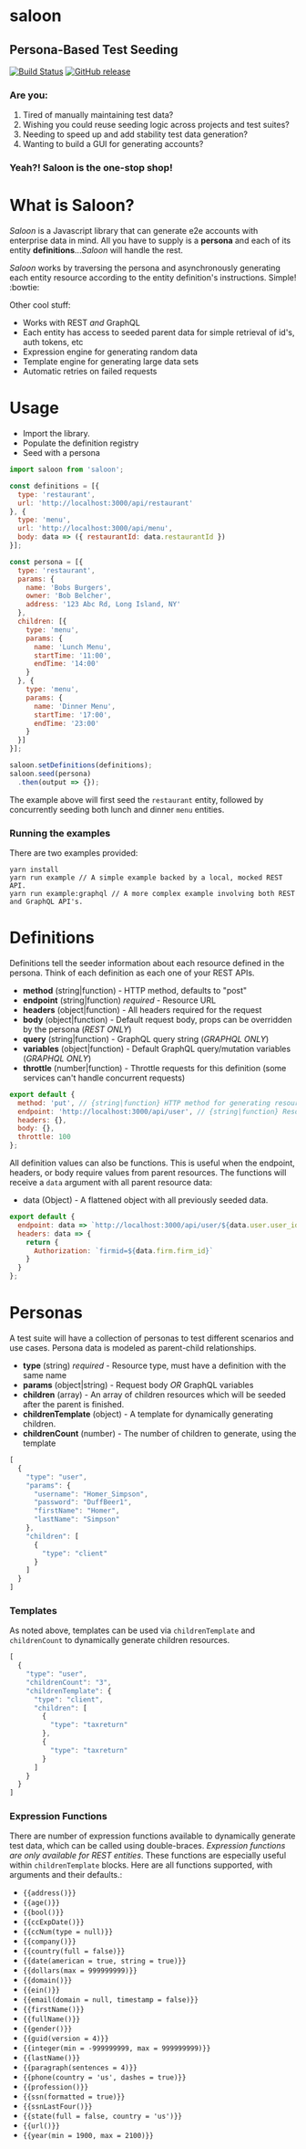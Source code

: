 # saloon
## Persona-Based Test Seeding
[![Build Status](https://travis-ci.org/intuit/saloon.svg?branch=master)](https://travis-ci.org/intuit/saloon) [![GitHub release](https://img.shields.io/github/release/intuit/saloon.svg)](https://github.com/intuit/saloon/releases)

### Are you:
1. Tired of manually maintaining test data?
2. Wishing you could reuse seeding logic across projects and test suites?
3. Needing to speed up and add stability test data generation?
4. Wanting to build a GUI for generating accounts?

### Yeah?! Saloon is the one-stop shop!


# What is Saloon?
_Saloon_ is a Javascript library that can generate e2e accounts with enterprise data in mind. All you have to supply is a __persona__ and each of its entity __definitions__..._Saloon_ will handle the rest.

_Saloon_ works by traversing the persona and asynchronously generating each entity resource according to the entity definition's instructions. Simple! :bowtie:

Other cool stuff:
- Works with REST _and_ GraphQL
- Each entity has access to seeded parent data for simple retrieval of id's, auth tokens, etc
- Expression engine for generating random data
- Template engine for generating large data sets
- Automatic retries on failed requests

# Usage
- Import the library.
- Populate the definition registry
- Seed with a persona

```javascript
import saloon from 'saloon';

const definitions = [{
  type: 'restaurant',
  url: 'http://localhost:3000/api/restaurant'
}, {
  type: 'menu',
  url: 'http://localhost:3000/api/menu',
  body: data => ({ restaurantId: data.restaurantId })
}];

const persona = [{
  type: 'restaurant',
  params: {
    name: 'Bobs Burgers',
    owner: 'Bob Belcher',
    address: '123 Abc Rd, Long Island, NY'
  },
  children: [{
    type: 'menu',
    params: {
      name: 'Lunch Menu',
      startTime: '11:00',
      endTime: '14:00'
    }
  }, {
    type: 'menu',
    params: {
      name: 'Dinner Menu',
      startTime: '17:00',
      endTime: '23:00'
    }
  }]
}];

saloon.setDefinitions(definitions);
saloon.seed(persona)
  .then(output => {});
```
The example above will first seed the `restaurant` entity, followed by concurrently seeding both lunch and dinner `menu` entities.

### Running the examples
There are two examples provided:
```
yarn install
yarn run example // A simple example backed by a local, mocked REST API.
yarn run example:graphql // A more complex example involving both REST and GraphQL API's.
```


# Definitions
Definitions tell the seeder information about each resource defined in the persona. Think of each definition as each one of your REST APIs.
- **method** (string|function) - HTTP method, defaults to "post"
- **endpoint** (string|function) _required_ - Resource URL
- **headers** (object|function) - All headers required for the request
- **body** (object|function) - Default request body, props can be overridden by the persona (_REST ONLY_)
- **query** (string|function) - GraphQL query string (_GRAPHQL ONLY_)
- **variables** (object|function) - Default GraphQL query/mutation variables (_GRAPHQL ONLY_)
- **throttle** (number|function) - Throttle requests for this definition (some services can't handle concurrent requests)
```javascript
export default {
  method: 'put', // {string|function} HTTP method for generating resource, defaults to "post".
  endpoint: 'http://localhost:3000/api/user', // {string|function} Resource API endpoint.
  headers: {},
  body: {},
  throttle: 100
};
```
All definition values can also be functions. This is useful when the endpoint, headers, or body require values from parent resources. The functions will receive a `data` argument with all parent resource data:
- data (Object) - A flattened object with all previously seeded data.
```javascript
export default {
  endpoint: data => `http://localhost:3000/api/user/${data.user.user_id}/return`,
  headers: data => {
    return {
      Authorization: `firmid=${data.firm.firm_id}`
    }
  }
};
```

# Personas
A test suite will have a collection of personas to test different scenarios and use cases. Persona data is modeled as parent-child relationships.
- **type** (string) _required_ - Resource type, must have a definition with the same name
- **params** (object|string) - Request body _OR_ GraphQL variables
- **children** (array) - An array of children resources which will be seeded after the parent is finished.
- **childrenTemplate** (object) - A template for dynamically generating children.
- **childrenCount** (number) - The number of children to generate, using the template

```javascript
[
  {
    "type": "user",
    "params": {
      "username": "Homer_Simpson",
      "password": "DuffBeer1",
      "firstName": "Homer",
      "lastName": "Simpson"
    },
    "children": [
      {
        "type": "client"
      }
    ]
  }
]
```

### Templates
As noted above, templates can be used via `childrenTemplate` and `childrenCount` to dynamically generate children resources.
```javascript
[
  {
    "type": "user",
    "childrenCount": "3",
    "childrenTemplate": {
      "type": "client",
      "children": [
        {
          "type": "taxreturn"
        },
        {
          "type": "taxreturn"
        }
      ]
    }
  }
]
```

### Expression Functions

There are number of expression functions available to dynamically generate test data, which can be called using double-braces. _Expression functions are only available for REST entities_. These functions are especially useful within `childrenTemplate` blocks. Here are all functions supported, with arguments and their defaults.:
- `{{address()}}`
- `{{age()}}`
- `{{bool()}}`
- `{{ccExpDate()}}`
- `{{ccNum(type = null)}}`
- `{{company()}}`
- `{{country(full = false)}}`
- `{{date(american = true, string = true)}}`
- `{{dollars(max = 999999999)}}`
- `{{domain()}}`
- `{{ein()}}`
- `{{email(domain = null, timestamp = false)}}`
- `{{firstName()}}`
- `{{fullName()}}`
- `{{gender()}}`
- `{{guid(version = 4)}}`
- `{{integer(min = -999999999, max = 999999999)}}`
- `{{lastName()}}`
- `{{paragraph(sentences = 4)}}`
- `{{phone(country = 'us', dashes = true)}}`
- `{{profession()}}`
- `{{ssn(formatted = true)}}`
- `{{ssnLastFour()}}`
- `{{state(full = false, country = 'us')}}`
- `{{url()}}`
- `{{year(min = 1900, max = 2100)}}`
